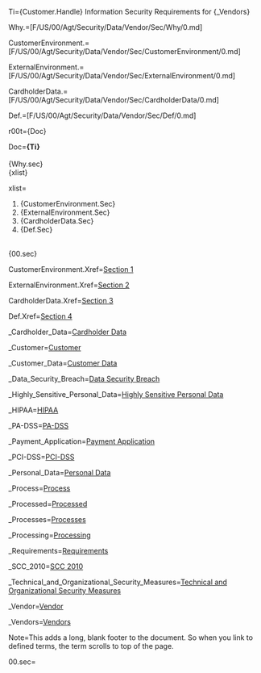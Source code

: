 Ti={Customer.Handle} Information Security Requirements for {_Vendors}

Why.=[F/US/00/Agt/Security/Data/Vendor/Sec/Why/0.md]

CustomerEnvironment.=[F/US/00/Agt/Security/Data/Vendor/Sec/CustomerEnvironment/0.md]

ExternalEnvironment.=[F/US/00/Agt/Security/Data/Vendor/Sec/ExternalEnvironment/0.md]

CardholderData.=[F/US/00/Agt/Security/Data/Vendor/Sec/CardholderData/0.md]

Def.=[F/US/00/Agt/Security/Data/Vendor/Sec/Def/0.md]

r00t={Doc}

Doc=<b>{Ti}</b><br><br>{Why.sec}</br>{xlist}

xlist=<ol><li>{CustomerEnvironment.Sec}<li>{ExternalEnvironment.Sec}<li>{CardholderData.Sec}<li>{Def.Sec}</ol><br>{00.sec}

CustomerEnvironment.Xref=<a href="#Def.CustomerEnvironment.Sec" class="xref">Section 1</a>

ExternalEnvironment.Xref=<a href="#Def.ExternalEnvironment.Sec" class="xref">Section 2</a>

CardholderData.Xref=<a href="#Def.CardholderData.Sec" class="xref">Section 3</a>

Def.Xref=<a href="#Def.Sec" class="xref">Section 4</a>

_Cardholder_Data=<a href="#Def.Cardholder_Data.sec" class="definedterm">Cardholder Data</a>

_Customer=<a href="#Why.1.sec" class="definedterm">Customer</a>

_Customer_Data=<a href="#Def.Customer_Data.sec" class="definedterm">Customer Data</a>

_Data_Security_Breach=<a href="#Def.Data_Security_Breach.sec" class="definedterm">Data Security Breach</a>

_Highly_Sensitive_Personal_Data=<a href="#Def.Highly_Sensitive_Personal_Data.sec" class="definedterm">Highly Sensitive Personal Data</a>

_HIPAA=<a href="#Def.HIPAA.sec" class="definedterm">HIPAA</a>

_PA-DSS=<a href="#Def.PA-DSS.sec" class="definedterm">PA-DSS</a>

_Payment_Application=<a href="#Def.Payment_Application.sec" class="definedterm">Payment Application</a>

_PCI-DSS=<a href="#Def.PCI-DSS.sec" class="definedterm">PCI-DSS</a>

_Personal_Data=<a href="#Def.Personal_Data.sec" class="definedterm">Personal Data</a>

_Process=<a href="#Def.Process.sec" class="definedterm">Process</a>

_Processed=<a href="#Def.Process.sec" class="definedterm">Processed</a>

_Processes=<a href="#Def.Process.sec" class="definedterm">Processes</a>

_Processing=<a href="#Def.Process.sec" class="definedterm">Processing</a>

_Requirements=<a href="#Why.1.sec" class="definedterm">Requirements</a>

_SCC_2010=<a href="#CustomerEnvironment.1.sec" class="definedterm">SCC 2010</a>

_Technical_and_Organizational_Security_Measures=<a href="#Technical_and_Organizational_Security_Measures.sec" class="definedterm">Technical and Organizational Security Measures</a>

_Vendor=<a href="#Why.1.sec" class="definedterm">Vendor</a>

_Vendors=<a href="#Why.1.sec" class="definedterm">Vendors</a>  

Note=This adds a long, blank footer to the document.  So when you link to defined terms, the term scrolls to top of the page.

00.sec=<br><br><br><br><br><br><br><br><br><br><br><br><br><br><br><br><br><br><br><br><br><br><br><br>